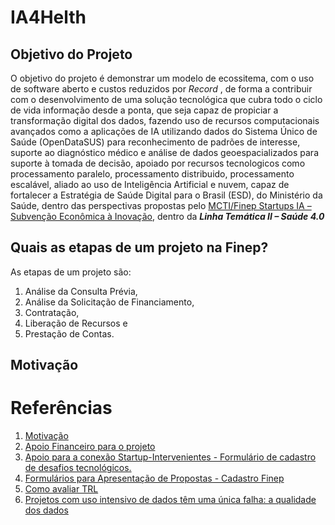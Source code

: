 # IA4Helth
## Objetivo do Projeto
O objetivo do projeto é demonstrar um modelo de ecossitema, com o uso de software aberto e custos reduzidos por _Record_ , de forma a contribuir com o desenvolvimento de uma solução tecnológica que cubra todo o ciclo de vida informação desde a ponta, que seja capaz de propiciar a transformação digital dos dados, fazendo uso de recursos computacionais avançados como a aplicações de IA utilizando dados do Sistema Único de Saúde (OpenDataSUS) para reconhecimento de padrões de interesse, suporte ao diagnóstico médico e análise de dados geoespacializados para suporte à tomada de decisão, apoiado por recursos tecnologicos como processamento paralelo, processamento distribuido, processamento escalável, aliado ao uso de Inteligência Artificial e nuvem, capaz de fortalecer a Estratégia de Saúde Digital para o Brasil (ESD), do Ministério da Saúde, dentro das perspectivas propostas pelo [MCTI/Finep Startups IA – Subvenção Econômica à Inovação](http://www.finep.gov.br/chamadas-publicas/chamadapublica/676), dentro da _**Linha Temática II – Saúde 4.0**_

## Quais as etapas de um projeto na Finep?
As etapas de um projeto são: 
1. Análise da Consulta Prévia, 
2. Análise da Solicitação de Financiamento, 
3. Contratação, 
4. Liberação de Recursos e 
5. Prestação de Contas.

## Motivação


# Referências
1.  [Motivação](https://datasus.saude.gov.br/equipe-do-datasus-participa-de-hackathon-para-inovacao-de-dados/)
2. [Apoio Financeiro para o
    projeto](http://www.finep.gov.br/chamadas-publicas/chamadapublica/676)
3. [Apoio para a conexão Startup-Intervenientes - Formulário de
    cadastro de desafios
    tecnológicos.](https://docs.google.com/forms/d/e/1FAIpQLSfob1f5s7JJscPSW68NBkneDeShu0VHHSmM8NjlcUsJap37kQ/viewform)
4. [Formulários para Apresentação de Propostas - Cadastro Finep](https://forms.finep.gov.br/forms/externo/)
5. [Como avaliar TRL](https://biotechtown.com/blog/trl/)
6. [Projetos com uso intensivo de dados têm uma única falha: a qualidade dos dados](https://rockcontent.com/br/blog/qualidade-de-dados/)
